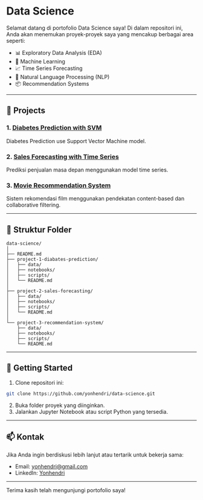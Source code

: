 # Data Science 

Selamat datang di portofolio Data Science saya! Di dalam repositori ini, Anda akan menemukan proyek-proyek saya yang mencakup berbagai area seperti:

- 📊 Exploratory Data Analysis (EDA)
- 🧠 Machine Learning
- 📈 Time Series Forecasting
- 🧾 Natural Language Processing (NLP)
- 📦 Recommendation Systems

---

## 🔬 Projects

### 1. [Diabetes Prediction with SVM](./project-1-diabetes-prediction/)
Diabetes Prediction use Support Vector Machine model.

### 2. [Sales Forecasting with Time Series](./project-2-sales-forecasting/)
Prediksi penjualan masa depan menggunakan model time series.

### 3. [Movie Recommendation System](./project-3-recommendation-system/)
Sistem rekomendasi film menggunakan pendekatan content-based dan collaborative filtering.

---

## 📂 Struktur Folder

```
data-science/
│
├── README.md
├── project-1-diabates-prediction/
│   ├── data/
│   ├── notebooks/
│   ├── scripts/
│   └── README.md
│
├── project-2-sales-forecasting/
│   ├── data/
│   ├── notebooks/
│   ├── scripts/
│   └── README.md
│
└── project-3-recommendation-system/
    ├── data/
    ├── notebooks/
    ├── scripts/
    └── README.md
```

---

## 🚀 Getting Started

1. Clone repositori ini:
```bash
git clone https://github.com/yonhendri/data-science.git
```
2. Buka folder proyek yang diinginkan.
3. Jalankan Jupyter Notebook atau script Python yang tersedia.

---

## 📫 Kontak

Jika Anda ingin berdiskusi lebih lanjut atau tertarik untuk bekerja sama:
- Email: yonhendri@gmail.com
- LinkedIn: [Yonhendri](https://linkedin.com/in/yonhendri-6b942490)

---

Terima kasih telah mengunjungi portofolio saya!
